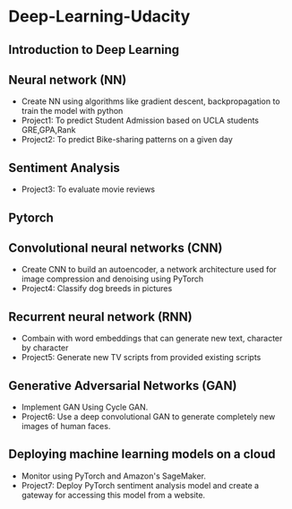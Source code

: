 # Deep-Learning-Udacity
## Introduction to Deep Learning
## Neural network (NN)
- Create NN using algorithms like gradient descent, backpropagation to train the model with python
- Project1: To predict Student Admission based on UCLA students GRE,GPA,Rank
- Project2: To predict Bike-sharing patterns on a given day
## Sentiment Analysis 
- Project3: To evaluate movie reviews
## Pytorch
## Convolutional neural networks (CNN)
- Create CNN to build an autoencoder, a network architecture used for image compression and denoising using PyTorch
- Project4: Classify dog breeds in pictures
## Recurrent neural network (RNN) 
- Combain with word embeddings that can generate new text, character by character
- Project5: Generate new TV scripts from provided existing scripts
## Generative Adversarial Networks (GAN)
- Implement GAN Using Cycle GAN. 
- Project6: Use a deep convolutional GAN to generate completely new images of human faces.
## Deploying machine learning models on a cloud 
- Monitor using PyTorch and Amazon's SageMaker. 
- Project7: Deploy PyTorch sentiment analysis model and create a gateway for accessing this model from a website.
